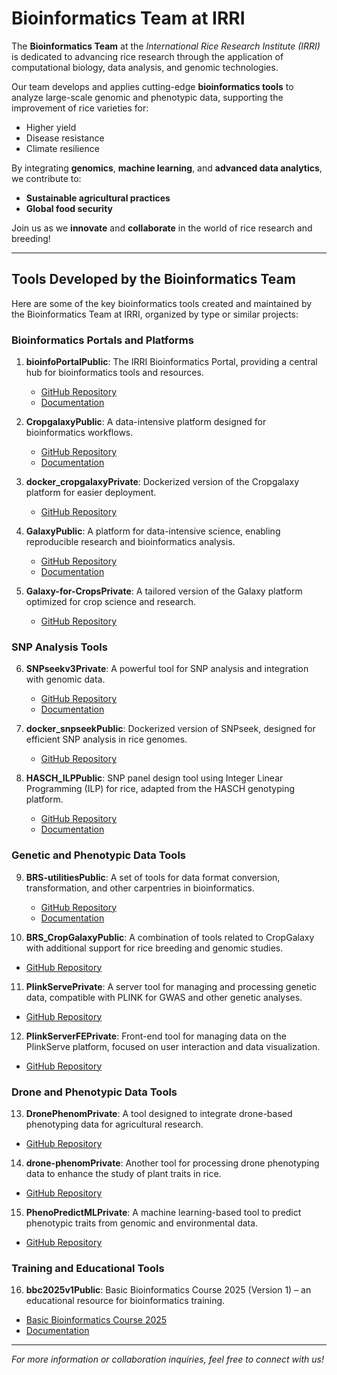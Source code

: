 # Bioinformatics Team at IRRI

The **Bioinformatics Team** at the *International Rice Research Institute (IRRI)* is dedicated to advancing rice research through the application of computational biology, data analysis, and genomic technologies.

Our team develops and applies cutting-edge **bioinformatics tools** to analyze large-scale genomic and phenotypic data, supporting the improvement of rice varieties for:
- Higher yield
- Disease resistance
- Climate resilience

By integrating **genomics**, **machine learning**, and **advanced data analytics**, we contribute to:
- **Sustainable agricultural practices**
- **Global food security**

Join us as we **innovate** and **collaborate** in the world of rice research and breeding!

---

## Tools Developed by the Bioinformatics Team

Here are some of the key bioinformatics tools created and maintained by the Bioinformatics Team at IRRI, organized by type or similar projects:

### **Bioinformatics Portals and Platforms**
1. **bioinfoPortalPublic**: The IRRI Bioinformatics Portal, providing a central hub for bioinformatics tools and resources.  
   - [GitHub Repository](https://github.com/irri/bioinfoPortalPublic)  
   - [Documentation](https://docs.irri.org/bioinfoPortalPublic)
  
2. **CropgalaxyPublic**: A data-intensive platform designed for bioinformatics workflows.  
   - [GitHub Repository](https://github.com/irri/CropgalaxyPublic)  
   - [Documentation](https://docs.irri.org/CropgalaxyPublic)
  
3. **docker_cropgalaxyPrivate**: Dockerized version of the Cropgalaxy platform for easier deployment.  
   - [GitHub Repository](https://github.com/irri/docker_cropgalaxyPrivate)

4. **GalaxyPublic**: A platform for data-intensive science, enabling reproducible research and bioinformatics analysis.  
   - [GitHub Repository](https://github.com/irri/GalaxyPublic)  
   - [Documentation](https://docs.irri.org/GalaxyPublic)

5. **Galaxy-for-CropsPrivate**: A tailored version of the Galaxy platform optimized for crop science and research.  
   - [GitHub Repository](https://github.com/irri/Galaxy-for-CropsPrivate)

### **SNP Analysis Tools**
6. **SNPseekv3Private**: A powerful tool for SNP analysis and integration with genomic data.  
   - [GitHub Repository](https://github.com/irri/SNPseekv3Private)  
   - [Documentation](https://docs.irri.org/SNPseekv3Private)

7. **docker_snpseekPublic**: Dockerized version of SNPseek, designed for efficient SNP analysis in rice genomes.  
   - [GitHub Repository](https://github.com/irri/docker_snpseekPublic)

8. **HASCH_ILPPublic**: SNP panel design tool using Integer Linear Programming (ILP) for rice, adapted from the HASCH genotyping platform.  
   - [GitHub Repository](https://github.com/irri/HASCH_ILPPublic)  
   - [Documentation](https://docs.irri.org/HASCH_ILPPublic)

### **Genetic and Phenotypic Data Tools**
9. **BRS-utilitiesPublic**: A set of tools for data format conversion, transformation, and other carpentries in bioinformatics.  
   - [GitHub Repository](https://github.com/irri/BRS-utilitiesPublic)  
   - [Documentation](https://docs.irri.org/BRS-utilitiesPublic)

10. **BRS_CropGalaxyPublic**: A combination of tools related to CropGalaxy with additional support for rice breeding and genomic studies.  
   - [GitHub Repository](https://github.com/irri/BRS_CropGalaxyPublic)

11. **PlinkServePrivate**: A server tool for managing and processing genetic data, compatible with PLINK for GWAS and other genetic analyses.  
   - [GitHub Repository](https://github.com/irri/PlinkServePrivate)

12. **PlinkServerFEPrivate**: Front-end tool for managing data on the PlinkServe platform, focused on user interaction and data visualization.  
   - [GitHub Repository](https://github.com/irri/PlinkServerFEPrivate)

### **Drone and Phenotypic Data Tools**
13. **DronePhenomPrivate**: A tool designed to integrate drone-based phenotyping data for agricultural research.  
   - [GitHub Repository](https://github.com/irri/DronePhenomPrivate)

14. **drone-phenomPrivate**: Another tool for processing drone phenotyping data to enhance the study of plant traits in rice.  
   - [GitHub Repository](https://github.com/irri/drone-phenomPrivate)

15. **PhenoPredictMLPrivate**: A machine learning-based tool to predict phenotypic traits from genomic and environmental data.  
   - [GitHub Repository](https://github.com/irri/PhenoPredictMLPrivate)

### **Training and Educational Tools**
16. **bbc2025v1Public**: Basic Bioinformatics Course 2025 (Version 1) – an educational resource for bioinformatics training.  
   - [Basic Bioinformatics Course 2025](https://github.com/irri/bbc2025v1Public)  
   - [Documentation](https://docs.irri.org/bbc2025v1Public)

---

*For more information or collaboration inquiries, feel free to connect with us!*
